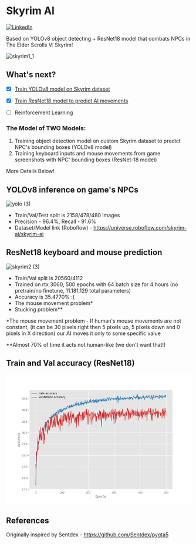 # Skyrim AI

[![LinkedIn](https://img.shields.io/badge/linkedin-%230077B5.svg?style=for-the-badge&logo=linkedin&logoColor=white)](https://www.linkedin.com/in/nurislam-ai/)

Based on YOLOv8 object detecting + ResNet18 model that combats NPCs in The Elder Scrolls V: Skyrim!  

![skyrim1_1](https://github.com/Mdabo1/skyrim_ai/assets/122386960/f72d0ff7-0a23-4d08-9ba7-4857626cda37)

## What's next?

- [x] [Train YOLOv8 model on Skyrim dataset](https://universe.roboflow.com/skyrim-ai/skyrim-ai)
- [x] [Train ResNet18 model to predict AI movements](https://github.com/Mdabo1/skyrim_ai/blob/main/train_ai.ipynb)
- [ ] Reinforcement Learning



### The Model of TWO Models:  
1) Training object detection model on custom Skyrim dataset to predict NPC's bounding boxes (YOLOv8 model) 
2) Training keyboard inputs and mouse movements from game screenshots with NPC' bounding boxes (ResNet-18 model)

More Details Below!

## YOLOv8 inference on game's NPCs
![yolo (3)](https://github.com/Mdabo1/skyrim_ai/assets/122386960/b0ac52ea-1bdd-4010-9092-e691bd5e36e3)

* Train/Val/Test split is 2158/478/480 images  
* Precision - 96.4%, Recall - 91.6%
* Dataset/Model link (Roboflow) - https://universe.roboflow.com/skyrim-ai/skyrim-ai

## ResNet18 keyboard and mouse prediction
![skyrim2 (3)](https://github.com/Mdabo1/skyrim_ai/assets/122386960/86b6b6b0-9190-4635-919c-8b174c708c83)

* Train/Val split is 20560/4112
* Trained on rtx 3060, 500 epochs with 64 batch size for 4 hours (no pretrain/no finetune, 11.181.129 total parameters)
* Accuracy is 35.4770% :(
* The mouse movement problem*
* Stucking problem**

*The mouse movement problem - If human's mouse movements are not constant, (it can be 30 pixels right then 5 pixels up, 5 pixels down and 0 pixels in X direction) our AI moves it only to some specific value  

**Almost 70% of time it acts not human-like (we don't want that!) 

## Train and Val accuracy (ResNet18)
![Train and Val accuracy through 500 epochs](https://github.com/Mdabo1/skyrim_ai/blob/main/outputs/resnet_torchvision_accuracy-500e-64b.png)

## References

Originally inspired by Sentdex - https://github.com/Sentdex/pygta5

